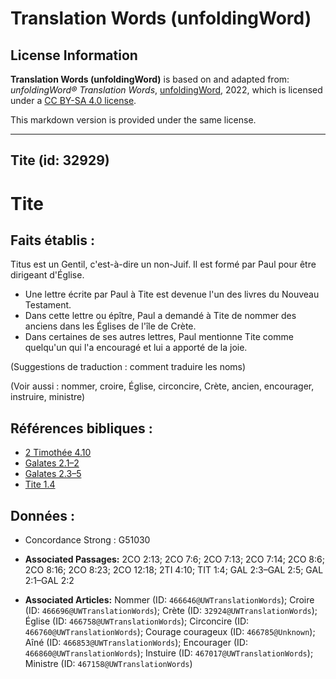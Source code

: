 # Translation Words (unfoldingWord)

## License Information

**Translation Words (unfoldingWord)** is based on and adapted from: _unfoldingWord® Translation Words_, [unfoldingWord](https://unfoldingword.org/utw), 2022, which is licensed under a [CC BY-SA 4.0 license](https://creativecommons.org/licenses/by-sa/4.0/legalcode.en).

This markdown version is provided under the same license.



--------------------------------

## Tite (id: 32929)

Tite
====

Faits établis :
---------------

Titus est un Gentil, c'est\-à\-dire un non\-Juif. Il est formé par Paul pour être dirigeant d'Église.

* Une lettre écrite par Paul à Tite est devenue l'un des livres du Nouveau Testament.
* Dans cette lettre ou épître, Paul a demandé à Tite de nommer des anciens dans les Églises de l'île de Crète.
* Dans certaines de ses autres lettres, Paul mentionne Tite comme quelqu'un qui l'a encouragé et lui a apporté de la joie.

(Suggestions de traduction : comment traduire les noms)

(Voir aussi : nommer, croire, Église, circoncire, Crète, ancien, encourager, instruire, ministre)

Références bibliques :
----------------------

* [2 Timothée 4\.10](https://ref.ly/2Tim4:10)
* [Galates 2\.1–2](https://ref.ly/Gal2:1-Gal2:2)
* [Galates 2\.3–5](https://ref.ly/Gal2:3-Gal2:5)
* [Tite 1\.4](https://ref.ly/Titus1:4)

Données :
---------

* Concordance Strong : G51030

* **Associated Passages:** 2CO 2:13; 2CO 7:6; 2CO 7:13; 2CO 7:14; 2CO 8:6; 2CO 8:16; 2CO 8:23; 2CO 12:18; 2TI 4:10; TIT 1:4; GAL 2:3–GAL 2:5; GAL 2:1–GAL 2:2
* **Associated Articles:** Nommer (ID: `466646@UWTranslationWords`); Croire (ID: `466696@UWTranslationWords`); Crète (ID: `32924@UWTranslationWords`); Église (ID: `466758@UWTranslationWords`); Circoncire (ID: `466760@UWTranslationWords`); Courage courageux (ID: `466785@Unknown`); Aîné (ID: `466853@UWTranslationWords`); Encourager  (ID: `466860@UWTranslationWords`); Instuire (ID: `467017@UWTranslationWords`); Ministre (ID: `467158@UWTranslationWords`)


